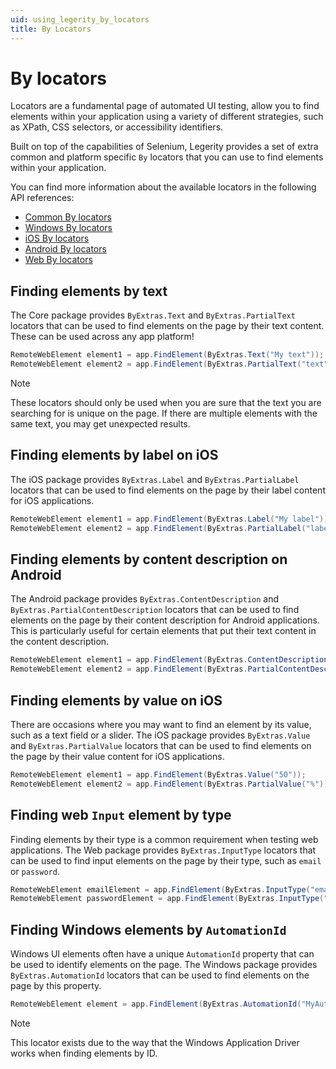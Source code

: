 ```yaml
---
uid: using_legerity_by_locators
title: By Locators
---
```


# By locators

Locators are a fundamental page of automated UI testing, allow you to find elements within your application using a variety of different strategies, such as XPath, CSS selectors, or accessibility identifiers.

Built on top of the capabilities of Selenium, Legerity provides a set of extra common and platform specific `By` locators that you can use to find elements within your application.

You can find more information about the available locators in the following API references:

- [Common By locators](xref:Legerity.ByExtras)
- [Windows By locators](xref:Legerity.Windows.WindowsByExtras)
- [iOS By locators](xref:Legerity.IOS.IOSByExtras)
- [Android By locators](xref:Legerity.Android.AndroidByExtras)
- [Web By locators](xref:Legerity.Web.WebByExtras)

## Finding elements by text

The Core package provides `ByExtras.Text` and `ByExtras.PartialText` locators that can be used to find elements on the page by their text content. These can be used across any app platform!

```csharp
RemoteWebElement element1 = app.FindElement(ByExtras.Text("My text"));
RemoteWebElement element2 = app.FindElement(ByExtras.PartialText("text"));
```

> [!NOTE]
> These locators should only be used when you are sure that the text you are searching for is unique on the page. If there are multiple elements with the same text, you may get unexpected results.

## Finding elements by label on iOS

The iOS package provides `ByExtras.Label` and `ByExtras.PartialLabel` locators that can be used to find elements on the page by their label content for iOS applications.

```csharp
RemoteWebElement element1 = app.FindElement(ByExtras.Label("My label"));
RemoteWebElement element2 = app.FindElement(ByExtras.PartialLabel("label"));
```

## Finding elements by content description on Android

The Android package provides `ByExtras.ContentDescription` and `ByExtras.PartialContentDescription` locators that can be used to find elements on the page by their content description for Android applications. This is particularly useful for certain elements that put their text content in the content description.

```csharp
RemoteWebElement element1 = app.FindElement(ByExtras.ContentDescription("My content description"));
RemoteWebElement element2 = app.FindElement(ByExtras.PartialContentDescription("description"));
```

## Finding elements by value on iOS

There are occasions where you may want to find an element by its value, such as a text field or a slider. The iOS package provides `ByExtras.Value` and `ByExtras.PartialValue` locators that can be used to find elements on the page by their value content for iOS applications.

```csharp
RemoteWebElement element1 = app.FindElement(ByExtras.Value("50"));
RemoteWebElement element2 = app.FindElement(ByExtras.PartialValue("%"));
```

## Finding web `Input` element by type

Finding elements by their type is a common requirement when testing web applications. The Web package provides `ByExtras.InputType` locators that can be used to find input elements on the page by their type, such as `email` or `password`.

```csharp
RemoteWebElement emailElement = app.FindElement(ByExtras.InputType("email"));
RemoteWebElement passwordElement = app.FindElement(ByExtras.InputType("password"));
```

## Finding Windows elements by `AutomationId`

Windows UI elements often have a unique `AutomationId` property that can be used to identify elements on the page. The Windows package provides `ByExtras.AutomationId` locators that can be used to find elements on the page by this property.

```csharp
RemoteWebElement element = app.FindElement(ByExtras.AutomationId("MyAutomationId"));
```

> [!NOTE]
> This locator exists due to the way that the Windows Application Driver works when finding elements by ID.
